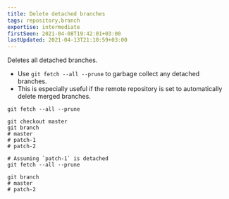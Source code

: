 ```yaml
---
title: Delete detached branches
tags: repository,branch
expertise: intermediate
firstSeen: 2021-04-08T19:42:01+03:00
lastUpdated: 2021-04-13T21:10:59+03:00
---
```


Deletes all detached branches.

- Use `git fetch --all --prune` to garbage collect any detached branches.
- This is especially useful if the remote repository is set to automatically delete merged branches.

```shell
git fetch --all --prune
```

```shell
git checkout master
git branch
# master
# patch-1
# patch-2

# Assuming `patch-1` is detached
git fetch --all --prune

git branch
# master
# patch-2
```
